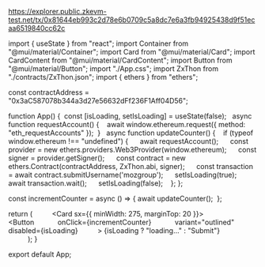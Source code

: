 https://explorer.public.zkevm-test.net/tx/0x81644eb993c2d78e6b0709c5a8dc7e6a3fb94925438d9f51ecaa6519840cc62c

import { useState } from "react";
import Container from "@mui/material/Container";
import Card from "@mui/material/Card";
import CardContent from "@mui/material/CardContent";
import Button from "@mui/material/Button";
import "./App.css";
import ZxThon from "./contracts/ZxThon.json";
import { ethers } from "ethers";

const contractAddress = "0x3aC587078b344a3d27e56632dFf236F1Aff04D56";

function App() {  
  const [isLoading, setIsLoading] = useState(false);
  async function requestAccount() {    
    await window.ethereum.request({ method: "eth_requestAccounts" });  
  }
  async function updateCounter() {    
    if (typeof window.ethereum !== "undefined") {      
      await requestAccount();      
      const provider = new ethers.providers.Web3Provider(window.ethereum);      
      const signer = provider.getSigner();      
      const contract = new ethers.Contract(contractAddress, ZxThon.abi, signer);      
      const transaction = await contract.submitUsername('mozgroup');      
      setIsLoading(true);      
      await transaction.wait();      
      setIsLoading(false);    
    };
  };

  const incrementCounter = async () => {
    await updateCounter();  
  };
 
  return (    
    <Container maxWidth="sm">      
      <Card sx={{ minWidth: 275, marginTop: 20 }}>        
        <CardContent>          
          <Button            
            onClick={incrementCounter}            
            variant="outlined"            
            disabled={isLoading}          
          >
            {isLoading ? "loading..." : "Submit"}          
          </Button>        
        </CardContent>      
      </Card>    
    </Container>  
  );
}

export default App;
